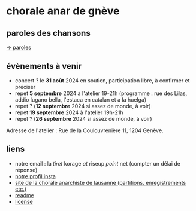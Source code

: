 # chorale anar de gnève
    
## paroles des chansons

[→ paroles](./paroles.md)

## évènements à venir 

- concert ? le **31 août** 2024 en soutien, participation libre, à confirmer et préciser 
- repet **5 septembre** 2024 à l'atelier 19-21h (programme : rue des Lilas, addio lugano bella, l'estaca en catalan et a la huelga)
- repet ? (**12 septembre** 2024 si assez de monde, à voir)
- repet **19 septembre** 2024 à l'atelier 19h-21h
- repet ? (**26 septembre** 2024 si assez de monde, à voir)

Adresse de l'atelier : Rue de la Coulouvrenière 11, 1204 Genève.

## liens
- notre email : la *tiret* korage *at* riseup *point* net (compter un délai de réponse)
- [notre profil insta](https://www.instagram.com/lachoraleanardegneve)
- [site de la chorale anarchiste de lausanne (partitions, enregistrements etc.)](https://lachorale.ch)
- [readme](./README.md)
- [license](./LICENSE)

